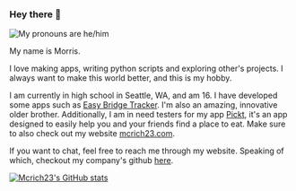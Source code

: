 ### Hey there 👋
<p>
  <img src="https://shields.io/badge/pronouns-he/him-blue" alt="My pronouns are he/him"/>

My name is Morris.

I love making apps, writing python scripts and exploring other's projects. I always want to make this world better, and this is my hobby.
  
I am currently in high school in Seattle, WA, and am 16. I have developed some apps such as [Easy Bridge Tracker](https://mcrich23.com/easy-bridge-tracker). I'm also an amazing, innovative older brother. Additionally, I am in need testers for my app [Pickt](https://mcrich23.com/pickt), it's an app designed to easily help you and your friends find a place to eat. Make sure to also check out my website [mcrich23.com](https://mcrich23.com).
  
If you want to chat, feel free to reach me through my website. Speaking of which, checkout my company's github [here](https://github.com/mcrich-llc).
<p>

[![Mcrich23's GitHub stats](https://github-readme-stats.vercel.app/api?username=mcrich23&theme=transparent)](https://github.com/anuraghazra/github-readme-stats)
